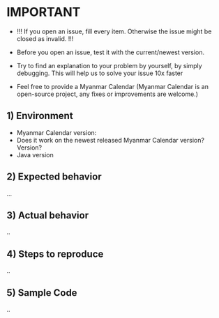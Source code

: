# IMPORTANT 
- !!! If you open an issue, fill every item. Otherwise the issue might be closed as invalid. !!!

- Before you open an issue, test it with the current/newest version.
- Try to find an explanation to your problem by yourself, by simply debugging. This will help us to solve your issue 10x faster
- Feel free to provide a Myanmar Calendar (Myanmar Calendar is an open-source project, any fixes or improvements are welcome.)

## 1) Environment
- Myanmar Calendar  version:
- Does it work on the newest released Myanmar Calendar version? Version?
- Java version

## 2) Expected behavior

...

## 3) Actual behavior

..

## 4) Steps to reproduce

.. 

## 5) Sample Code

.. 
